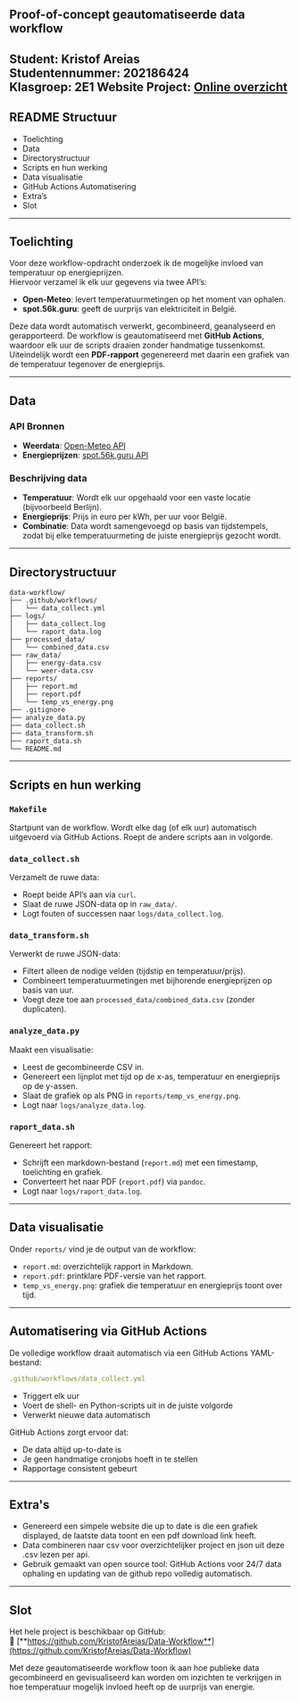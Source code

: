 ## Proof-of-concept geautomatiseerde data workflow

**Student**: Kristof Areias  
**Studentennummer**: 202186424  
**Klasgroep**: 2E1
**Website Project**: [Online overzicht](https://kristofareias.github.io/Data-Workflow)
---

## README Structuur

- Toelichting
- Data
- Directorystructuur
- Scripts en hun werking
- Data visualisatie
- GitHub Actions Automatisering
- Extra’s
- Slot

---

## Toelichting

Voor deze workflow-opdracht onderzoek ik de mogelijke invloed van temperatuur op energieprijzen.  
Hiervoor verzamel ik elk uur gegevens via twee API’s:

- **Open-Meteo**: levert temperatuurmetingen op het moment van ophalen.
- **spot.56k.guru**: geeft de uurprijs van elektriciteit in België.

Deze data wordt automatisch verwerkt, gecombineerd, geanalyseerd en gerapporteerd. De workflow is geautomatiseerd met **GitHub Actions**, waardoor elk uur de scripts draaien zonder handmatige tussenkomst. Uiteindelijk wordt een **PDF-rapport** gegenereerd met daarin een grafiek van de temperatuur tegenover de energieprijs.

---

## Data

### API Bronnen

- **Weerdata**: [Open-Meteo API](https://open-meteo.com/)
- **Energieprijzen**: [spot.56k.guru API](https://spot.56k.guru/)

### Beschrijving data

- **Temperatuur**: Wordt elk uur opgehaald voor een vaste locatie (bijvoorbeeld Berlijn).
- **Energieprijs**: Prijs in euro per kWh, per uur voor België.
- **Combinatie**: Data wordt samengevoegd op basis van tijdstempels, zodat bij elke temperatuurmeting de juiste energieprijs gezocht wordt.

---

## Directorystructuur

```
data-workflow/
├── .github/workflows/
│   └── data_collect.yml
├── logs/
│   ├── data_collect.log
│   └── raport_data.log
├── processed_data/
│   └── combined_data.csv
├── raw_data/
│   ├── energy-data.csv
│   └── weer-data.csv
├── reports/
│   ├── report.md
│   ├── report.pdf
│   └── temp_vs_energy.png
├── .gitignore
├── analyze_data.py
├── data_collect.sh
├── data_transform.sh
├── raport_data.sh
└── README.md
```

---

## Scripts en hun werking

### `Makefile`

Startpunt van de workflow. Wordt elke dag (of elk uur) automatisch uitgevoerd via GitHub Actions. Roept de andere scripts aan in volgorde.

### `data_collect.sh`

Verzamelt de ruwe data:

- Roept beide API’s aan via `curl`.
- Slaat de ruwe JSON-data op in `raw_data/`.
- Logt fouten of successen naar `logs/data_collect.log`.

### `data_transform.sh`

Verwerkt de ruwe JSON-data:

- Filtert alleen de nodige velden (tijdstip en temperatuur/prijs).
- Combineert temperatuurmetingen met bijhorende energieprijzen op basis van uur.
- Voegt deze toe aan `processed_data/combined_data.csv` (zonder duplicaten).

### `analyze_data.py`

Maakt een visualisatie:

- Leest de gecombineerde CSV in.
- Genereert een lijnplot met tijd op de x-as, temperatuur en energieprijs op de y-assen.
- Slaat de grafiek op als PNG in `reports/temp_vs_energy.png`.
- Logt naar `logs/analyze_data.log`.

### `raport_data.sh`

Genereert het rapport:

- Schrijft een markdown-bestand (`report.md`) met een timestamp, toelichting en grafiek.
- Converteert het naar PDF (`report.pdf`) via `pandoc`.
- Logt naar `logs/raport_data.log`.

---

## Data visualisatie

Onder `reports/` vind je de output van de workflow:

- `report.md`: overzichtelijk rapport in Markdown.
- `report.pdf`: printklare PDF-versie van het rapport.
- `temp_vs_energy.png`: grafiek die temperatuur en energieprijs toont over tijd.

---

## Automatisering via GitHub Actions

De volledige workflow draait automatisch via een GitHub Actions YAML-bestand:

```yaml
.github/workflows/data_collect.yml
```

- Triggert elk uur
- Voert de shell- en Python-scripts uit in de juiste volgorde
- Verwerkt nieuwe data automatisch

GitHub Actions zorgt ervoor dat:

- De data altijd up-to-date is
- Je geen handmatige cronjobs hoeft in te stellen
- Rapportage consistent gebeurt

---

## Extra's
- Genereerd een simpele website die up to date is die een grafiek displayed, de laatste data toont en een pdf download link heeft.
- Data combineren naar csv voor overzichtelijker project en json uit deze .csv lezen per api.
- Gebruik gemaakt van open source tool: GitHub Actions voor 24/7 data ophaling en updating van de github repo volledig automatisch.

---

## Slot

Het hele project is beschikbaar op GitHub:  
🔗 [**https://github.com/KristofAreias/Data-Workflow**](https://github.com/KristofAreias/Data-Workflow)

Met deze geautomatiseerde workflow toon ik aan hoe publieke data gecombineerd en gevisualiseerd kan worden om inzichten te verkrijgen in hoe temperatuur mogelijk invloed heeft op de uurprijs van energie.


